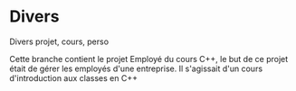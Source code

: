 # Divers
Divers projet, cours, perso

Cette branche contient le projet Employé du cours C++, le but de ce projet était de gérer les employés d'une entreprise. Il s'agissait d'un cours d'introduction aux classes en C++
